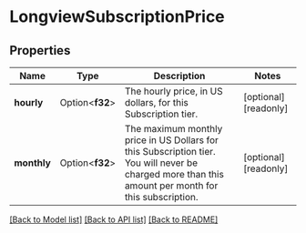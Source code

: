 # LongviewSubscriptionPrice

## Properties

Name | Type | Description | Notes
------------ | ------------- | ------------- | -------------
**hourly** | Option<**f32**> | The hourly price, in US dollars, for this Subscription tier.  | [optional][readonly]
**monthly** | Option<**f32**> | The maximum monthly price in US Dollars for this Subscription tier. You will never be charged more than this amount per month for this subscription.  | [optional][readonly]

[[Back to Model list]](../README.md#documentation-for-models) [[Back to API list]](../README.md#documentation-for-api-endpoints) [[Back to README]](../README.md)



